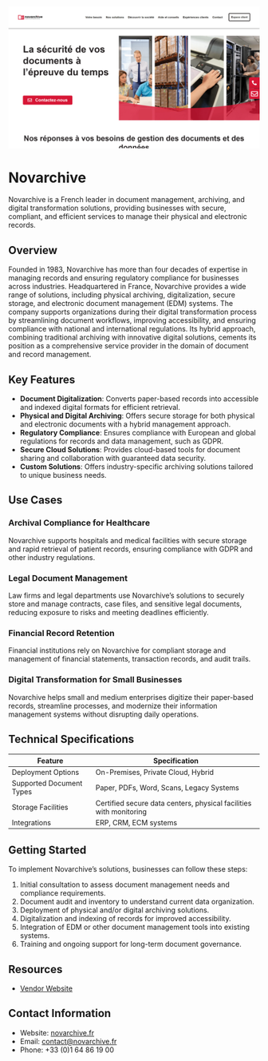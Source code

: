 ![Novarchive  ](./assets/novarchive.png)

# Novarchive  
  
Novarchive is a French leader in document management, archiving, and digital transformation solutions, providing businesses with secure, compliant, and efficient services to manage their physical and electronic records.  

## Overview  
Founded in 1983, Novarchive has more than four decades of expertise in managing records and ensuring regulatory compliance for businesses across industries. Headquartered in France, Novarchive provides a wide range of solutions, including physical archiving, digitalization, secure storage, and electronic document management (EDM) systems. The company supports organizations during their digital transformation process by streamlining document workflows, improving accessibility, and ensuring compliance with national and international regulations. Its hybrid approach, combining traditional archiving with innovative digital solutions, cements its position as a comprehensive service provider in the domain of document and record management.  

## Key Features  
- **Document Digitalization**: Converts paper-based records into accessible and indexed digital formats for efficient retrieval.  
- **Physical and Digital Archiving**: Offers secure storage for both physical and electronic documents with a hybrid management approach.  
- **Regulatory Compliance**: Ensures compliance with European and global regulations for records and data management, such as GDPR.  
- **Secure Cloud Solutions**: Provides cloud-based tools for document sharing and collaboration with guaranteed data security.  
- **Custom Solutions**: Offers industry-specific archiving solutions tailored to unique business needs.  

## Use Cases  
### Archival Compliance for Healthcare  
Novarchive supports hospitals and medical facilities with secure storage and rapid retrieval of patient records, ensuring compliance with GDPR and other industry regulations.  

### Legal Document Management  
Law firms and legal departments use Novarchive’s solutions to securely store and manage contracts, case files, and sensitive legal documents, reducing exposure to risks and meeting deadlines efficiently.  

### Financial Record Retention  
Financial institutions rely on Novarchive for compliant storage and management of financial statements, transaction records, and audit trails.  

### Digital Transformation for Small Businesses  
Novarchive helps small and medium enterprises digitize their paper-based records, streamline processes, and modernize their information management systems without disrupting daily operations.  

## Technical Specifications  

| Feature              | Specification                        |  
|----------------------|--------------------------------------|  
| Deployment Options   | On-Premises, Private Cloud, Hybrid   |  
| Supported Document Types | Paper, PDFs, Word, Scans, Legacy Systems |  
| Storage Facilities   | Certified secure data centers, physical facilities with monitoring |  
| Integrations         | ERP, CRM, ECM systems               |  

## Getting Started  
To implement Novarchive’s solutions, businesses can follow these steps:  
1. Initial consultation to assess document management needs and compliance requirements.  
2. Document audit and inventory to understand current data organization.  
3. Deployment of physical and/or digital archiving solutions.  
4. Digitalization and indexing of records for improved accessibility.  
5. Integration of EDM or other document management tools into existing systems.  
6. Training and ongoing support for long-term document governance.  

## Resources  
- [Vendor Website](https://novarchive.fr/)  

## Contact Information  
- Website: [novarchive.fr](https://novarchive.fr/)  
- Email: contact@novarchive.fr  
- Phone: +33 (0)1 64 86 19 00  
